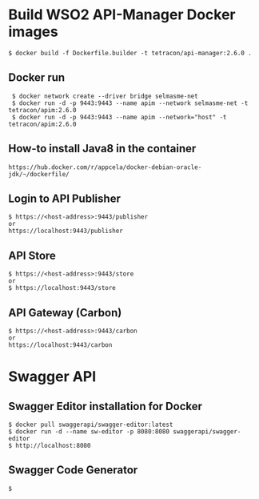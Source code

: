 # Build WSO2 API-Manager Docker images

    $ docker build -f Dockerfile.builder -t tetracon/api-manager:2.6.0 .

## Docker run

	 $ docker network create --driver bridge selmasme-net
	 $ docker run -d -p 9443:9443 --name apim --network selmasme-net -t tetracon/apim:2.6.0
     $ docker run -d -p 9443:9443 --name apim --network="host" -t tetracon/apim:2.6.0

## How-to install Java8 in the container

    https://hub.docker.com/r/appcela/docker-debian-oracle-jdk/~/dockerfile/

## Login to API Publisher

    $ https://<host-address>:9443/publisher
    or
    https://localhost:9443/publisher
    
## API Store

    $ https://<host-address>:9443/store
    or
    $ https://localhost:9443/store

## API Gateway (Carbon)

    $ https://<host-address>:9443/carbon
    or
    https://localhost:9443/carbon

# Swagger API

## Swagger Editor installation for Docker

    $ docker pull swaggerapi/swagger-editor:latest
    $ docker run -d --name sw-editor -p 8080:8080 swaggerapi/swagger-editor
    $ http://localhost:8080

## Swagger Code Generator

    $ 